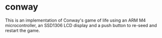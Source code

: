 # conway

This is an implementation of Conway's game of life using an ARM M4 microcontroller, an SSD1306 LCD display and a push button to re-seed and restart the game.  
